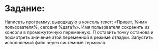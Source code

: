 # Задание:
Написать программу, выводящую в консоль текст: 
«Привет, %имя пользователя%, сегодня %дата%». 
Имя пользователя сохранить из консоли в промежуточную переменную. П
оставить точку останова и посмотреть значение этой переменной в режиме отладки. 
Запустить исполняемый файл через системный терминал.